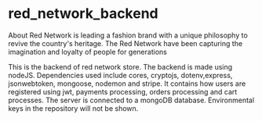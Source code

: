 # red_network_backend

About
Red Network is leading a fashion brand with a unique philosophy to revive the country's heritage. The Red Network have been capturing the imagination and loyalty of people for generations

This is the backend of red network store.
The backend is made using nodeJS. Dependencies used include cores, cryptojs, dotenv,express, jsonwebtoken, mongoose, nodemon and stripe.
It contains how users are registered using jwt, payments processing, orders processing and cart processes.
The server is connected to a mongoDB database.
Environmental keys in the repository will not be shown.

